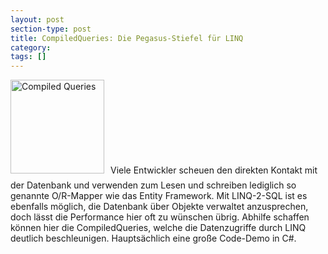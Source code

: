 ```yaml
---
layout: post
section-type: post
title: CompiledQueries: Die Pegasus-Stiefel für LINQ
category: 
tags: []
---
```

<img class="alignleft size-thumbnail wp-image-6918" style="margin-right:10px; margin-bottom:10px;" alt="Compiled Queries" src="http://anheledirwp.blob.core.windows.net/wordpress/2013/11/Compiled-Queries-150x150.png" width="150" height="150" />Viele Entwickler scheuen den direkten Kontakt mit der Datenbank und verwenden zum Lesen und schreiben lediglich so genannte O/R-Mapper wie das Entity Framework. Mit LINQ-2-SQL ist es ebenfalls möglich, die Datenbank über Objekte verwaltet anzusprechen, doch lässt die Performance hier oft zu wünschen übrig. Abhilfe schaffen können hier die CompiledQueries, welche die Datenzugriffe durch LINQ deutlich beschleunigen. Hauptsächlich eine große Code-Demo in C#.
